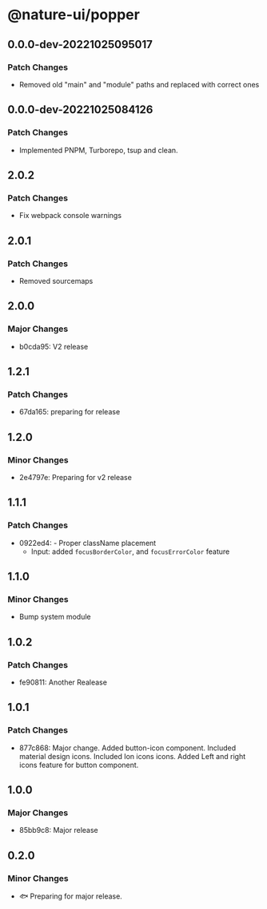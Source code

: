 # @nature-ui/popper

## 0.0.0-dev-20221025095017

### Patch Changes

- Removed old "main" and "module" paths and replaced with correct ones

## 0.0.0-dev-20221025084126

### Patch Changes

- Implemented PNPM, Turborepo, tsup and clean.

## 2.0.2

### Patch Changes

- Fix webpack console warnings

## 2.0.1

### Patch Changes

- Removed sourcemaps

## 2.0.0

### Major Changes

- b0cda95: V2 release

## 1.2.1

### Patch Changes

- 67da165: preparing for release

## 1.2.0

### Minor Changes

- 2e4797e: Preparing for v2 release

## 1.1.1

### Patch Changes

- 0922ed4: - Proper className placement
  - Input: added `focusBorderColor`, and `focusErrorColor` feature

## 1.1.0

### Minor Changes

- Bump system module

## 1.0.2

### Patch Changes

- fe90811: Another Realease

## 1.0.1

### Patch Changes

- 877c868: Major change. Added button-icon component. Included material design
  icons. Included Ion icons icons. Added Left and right icons feature for button
  component.

## 1.0.0

### Major Changes

- 85bb9c8: Major release

## 0.2.0

### Minor Changes

- 🐟 Preparing for major release.
